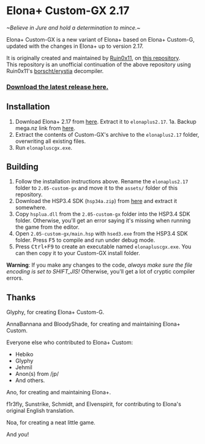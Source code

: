 # Elona+ Custom-GX 2.17

*\~Believe in Jure and hold a determination to mince.\~*

Elona+ Custom-GX is a new variant of Elona+ based on Elona+ Custom-G, updated with the changes in Elona+ up to version 2.17.

It is originally created and maintained by [Ruin0x11](https://github.com/Ruin0x11), on [this repository](https://github.com/Ruin0x11/ElonaPlusCustom-GX).  
This repository is an unofficial continuation of the above repository using Ruin0x11's [borscht/erystia](https://github.com/Ruin0x11/borscht) decompiler.

### **[Download the latest release here.](https://github.com/JianmengYu/ElonaPlusCustom-GX/releases/)**

## Installation

1. Download Elona+ 2.17 from [here](http://wanwanplus.blog.fc2.com/blog-entry-38.html). Extract it to `elonaplus2.17`.
1a. Backup mega.nz link from [here](https://mega.nz/file/xG9kmJTb#Qh9I7A2CsheXOIq2I7JfOiGMCzg_VBukAMCHzXRpsRQ).
2. Extract the contents of Custom-GX's archive to the `elonaplus2.17` folder, overwriting all existing files.
3. Run `elonapluscgx.exe`.

## Building

1. Follow the installation instructions above. Rename the `elonaplus2.17` folder to `2.05-custom-gx` and move it to the `assets/` folder of this repository.
2. Download the HSP3.4 SDK (`hsp34a.zip`) from [here](http://hsp.tv/make/downlist.html) and extract it somewhere.
3. Copy `hsplua.dll` from the `2.05-custom-gx` folder into the HSP3.4 SDK folder. Otherwise, you'll get an error saying it's missing when running the game from the editor.
4. Open `2.05-custom-gx/main.hsp` with `hsed3.exe` from the HSP3.4 SDK folder. Press <kbd>F5</kbd> to compile and run under debug mode.
5. Press <kbd>Ctrl+F9</kbd> to create an executable named `elonapluscgx.exe`. You can then copy it to your Custom-GX install folder.

**Warning**: If you make any changes to the code, *always make sure the file encoding is set to SHIFT_JIS!* Otherwise, you'll get a lot of cryptic compiler errors.

## Thanks

Glyphy, for creating Elona+ Custom-G.

AnnaBannana and BloodyShade, for creating and maintaining Elona+ Custom.

Everyone else who contributed to Elona+ Custom:
 - Hebiko
 - Glyphy
 - Jehmil
 - Anon(s) from /jp/
 - And others.

Ano, for creating and maintaining Elona+.

f1r3fly, Sunstrike, Schmidt, and Elvenspirit, for contributing to Elona's original English translation.

Noa, for creating a neat little game.

And *you*!
